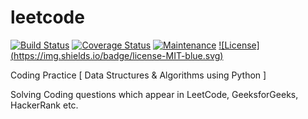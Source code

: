 # leetcode

[![Build Status](https://travis-ci.org/anilpai/leetcode.svg?branch=master)](https://travis-ci.org/anilpai/leetcode)
[![Coverage Status](https://coveralls.io/repos/github/anilpai/leetcode/badge.svg?branch=master)](https://coveralls.io/github/anilpai/leetcode?branch=master)
[![Maintenance](https://img.shields.io/maintenance/yes/2016.svg)]()
[![License] (https://img.shields.io/badge/license-MIT-blue.svg)](https://github.com/anilpai/leetcode/blob/master/LICENSE)

Coding Practice [ Data Structures & Algorithms using Python ]

Solving Coding questions which appear in LeetCode, GeeksforGeeks, HackerRank etc.
